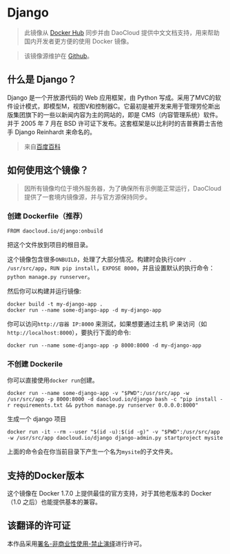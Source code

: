# Django

> 此镜像从 [Docker Hub](https://registry.hub.docker.com/_/django/) 同步并由 DaoCloud 提供中文文档支持，用来帮助国内开发者更方便的使用 Docker 镜像。

> 该镜像源维护在 [Github](https://github.com/docker-library/official-images/blob/master/library/django)。

## 什么是 Django？

Django 是一个开放源代码的 Web 应用框架，由 Python 写成。采用了MVC的软件设计模式，即模型M，视图V和控制器C。它最初是被开发来用于管理劳伦斯出版集团旗下的一些以新闻内容为主的网站的，即是 CMS（内容管理系统）软件。并于 2005 年 7 月在 BSD 许可证下发布。这套框架是以比利时的吉普赛爵士吉他手 Django Reinhardt 来命名的。

> 来自[百度百科](http://baike.baidu.com/subview/962167/9372788.htm)


## 如何使用这个镜像？

> 因所有镜像均位于境外服务器，为了确保所有示例能正常运行，DaoCloud 提供了一套境内镜像源，并与官方源保持同步。

### 创建 Dockerfile（推荐）

```
FROM daocloud.io/django:onbuild
```

把这个文件放到项目的根目录。

这个镜像包含很多`ONBUILD`，处理了大部分情况。构建时会执行`COPY . /usr/src/app`，`RUN pip install`，`EXPOSE 8000`，并且设置默认的执行命令：`python manage.py runserver`。

然后你可以构建并运行镜像:

```
docker build -t my-django-app .
docker run --name some-django-app -d my-django-app
```

你可以访问`http://容器 IP:8000` 来测试，如果想要通过主机 IP 来访问（如 `http://localhost:8000`），要执行下面的命令:

```
docker run --name some-django-app -p 8000:8000 -d my-django-app
```

### 不创建 Dockerile

你可以直接使用`docker run`创建。

```
docker run --name some-django-app -v "$PWD":/usr/src/app -w /usr/src/app -p 8000:8000 -d daocloud.io/django bash -c "pip install -r requirements.txt && python manage.py runserver 0.0.0.0:8000"
```

生成一个 django 项目

```
docker run -it --rm --user "$(id -u):$(id -g)" -v "$PWD":/usr/src/app -w /usr/src/app daocloud.io/django django-admin.py startproject mysite
```
上面的命令会在你当前目录下产生一个名为`mysite`的子文件夹。

## 支持的Docker版本

这个镜像在 Docker 1.7.0 上提供最佳的官方支持，对于其他老版本的 Docker（1.0 之后）也能提供基本的兼容。

## 该翻译的许可证

本作品采用[署名-非商业性使用-禁止演绎](http://creativecommons.org/licenses/by-nc-nd/4.0/)进行许可。
